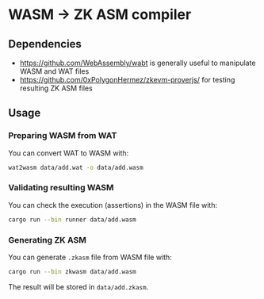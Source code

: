 # WASM -> ZK ASM compiler

## Dependencies

* https://github.com/WebAssembly/wabt is generally useful to manipulate WASM and WAT files
* https://github.com/0xPolygonHermez/zkevm-proverjs/ for testing resulting ZK ASM files

## Usage

### Preparing WASM from WAT

You can convert WAT to WASM with:
```sh
wat2wasm data/add.wat -o data/add.wasm
```

### Validating resulting WASM

You can check the execution (assertions) in the WASM file with:
```sh
cargo run --bin runner data/add.wasm
```

### Generating ZK ASM

You can generate `.zkasm` file from WASM file with:
```sh
cargo run --bin zkwasm data/add.wasm
```

The result will be stored in `data/add.zkasm`.
